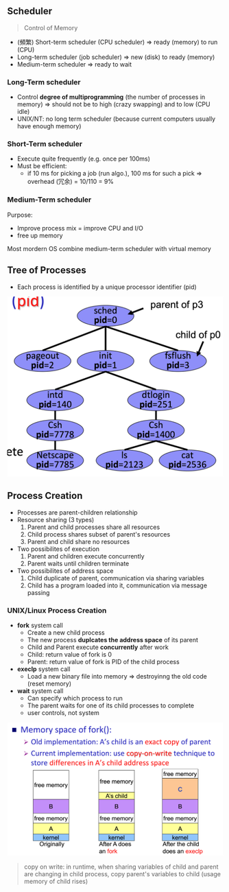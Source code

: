 ## Scheduler

> Control of Memory

- (頻繁) Short-term scheduler (CPU scheduler) => ready (memory) to run (CPU)
- Long-term scheduler (job scheduler) => new (disk) to ready (memory)
- Medium-term scheduler => ready to wait

### Long-Term scheduler

- Control **degree of multiprogramming** (the number of processes in memory) => should not be to high (crazy swapping) and to low (CPU idle)
- UNIX/NT: no long term scheduler (because current computers usually have enough memory)

### Short-Term scheduler

- Execute quite frequently (e.g. once per 100ms)
- Must be efficient:
  - if 10 ms for picking a job (run algo.), 100 ms for such a pick => overhead (冗余) = 10/110 = 9%

### Medium-Term scheduler

Purpose:

- Improve process mix = improve CPU and I/O
- free up memory

Most mordern OS combine medium-term scheduler with virtual memory

## Tree of Processes

- Each process is identified by a unique processor identifier (pid)

![Tree of Processes](../images/tree-of-processes.png)

## Process Creation

- Processes are parent-children relationship
- Resource sharing (3 types)
  1. Parent and child processes share all resources
  2. Child process shares subset of parent's resources
  3. Parent and child share no resources
- Two possibilites of execution
  1. Parent and children execute concurrently
  2. Parent waits until children terminate
- Two possibilites of address space
  1. Child duplicate of parent, communication via sharing variables
  2. Child has a program loaded into it, communication via message passing

### UNIX/Linux Process Creation

- **fork** system call
  - Create a new child process
  - The new process **duplcates the address space** of its parent
  - Child and Parent execute **concurrently** after work
  - Child: return value of fork is 0
  - Parent: return value of fork is PID of the child process
- **execlp** system call
  - Load a new binary file into memory => destroyinng the old code (reset memory)
- **wait** system call
  - Can specify which process to run
  - The parent waits for one of its child processes to complete
  - user controls, not system

![Linux fork process](../images/linux-fork-process.png)

> copy on write: in runtime, when sharing variables of child and parent are changing in child process, copy parent's variables to child (usage memory of child rises)